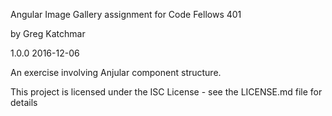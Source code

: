 Angular Image Gallery assignment for Code Fellows 401

by Greg Katchmar

1.0.0  2016-12-06

An exercise involving Anjular component structure.

This project is licensed under the ISC License - see the LICENSE.md file for details